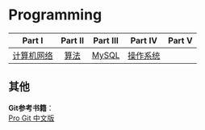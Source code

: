 <!--
 * @Author: taobo
 * @Date: 2020-10-25 20:06:09
 * @LastEditTime: 2020-11-27 18:32:24
-->
# Programming

| Part Ⅰ | Part Ⅱ | Part Ⅲ | Part Ⅳ | Part Ⅴ | 
| :--------: | :---------: | :---------: | :---------: | :---------: | 
|[计算机网络](./Network)|[算法](./Algorithms) | [MySQL](./MySQL)|[操作系统](./.)
   

## 其他
**Git参考书籍**：  
[Pro Git 中文版](http://iissnan.com/progit/)  


